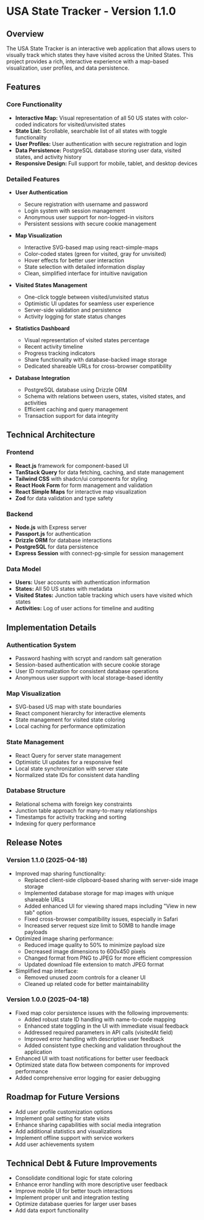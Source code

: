 # USA State Tracker - Version 1.1.0

## Overview
The USA State Tracker is an interactive web application that allows users to visually track which states they have visited across the United States. This project provides a rich, interactive experience with a map-based visualization, user profiles, and data persistence.

## Features

### Core Functionality
- **Interactive Map:** Visual representation of all 50 US states with color-coded indicators for visited/unvisited states
- **State List:** Scrollable, searchable list of all states with toggle functionality
- **User Profiles:** User authentication with secure registration and login
- **Data Persistence:** PostgreSQL database storing user data, visited states, and activity history
- **Responsive Design:** Full support for mobile, tablet, and desktop devices

### Detailed Features
- **User Authentication**
  - Secure registration with username and password
  - Login system with session management
  - Anonymous user support for non-logged-in visitors
  - Persistent sessions with secure cookie management

- **Map Visualization**
  - Interactive SVG-based map using react-simple-maps
  - Color-coded states (green for visited, gray for unvisited)
  - Hover effects for better user interaction
  - State selection with detailed information display
  - Clean, simplified interface for intuitive navigation

- **Visited States Management**
  - One-click toggle between visited/unvisited status
  - Optimistic UI updates for seamless user experience
  - Server-side validation and persistence
  - Activity logging for state status changes

- **Statistics Dashboard**
  - Visual representation of visited states percentage
  - Recent activity timeline
  - Progress tracking indicators
  - Share functionality with database-backed image storage
  - Dedicated shareable URLs for cross-browser compatibility

- **Database Integration**
  - PostgreSQL database using Drizzle ORM
  - Schema with relations between users, states, visited states, and activities
  - Efficient caching and query management
  - Transaction support for data integrity

## Technical Architecture

### Frontend
- **React.js** framework for component-based UI
- **TanStack Query** for data fetching, caching, and state management
- **Tailwind CSS** with shadcn/ui components for styling
- **React Hook Form** for form management and validation
- **React Simple Maps** for interactive map visualization
- **Zod** for data validation and type safety

### Backend
- **Node.js** with Express server
- **Passport.js** for authentication
- **Drizzle ORM** for database interactions
- **PostgreSQL** for data persistence
- **Express Session** with connect-pg-simple for session management

### Data Model
- **Users:** User accounts with authentication information
- **States:** All 50 US states with metadata
- **Visited States:** Junction table tracking which users have visited which states
- **Activities:** Log of user actions for timeline and auditing

## Implementation Details

### Authentication System
- Password hashing with scrypt and random salt generation
- Session-based authentication with secure cookie storage
- User ID normalization for consistent database operations
- Anonymous user support with local storage-based identity

### Map Visualization
- SVG-based US map with state boundaries
- React component hierarchy for interactive elements
- State management for visited state coloring
- Local caching for performance optimization

### State Management
- React Query for server state management
- Optimistic UI updates for a responsive feel
- Local state synchronization with server state
- Normalized state IDs for consistent data handling

### Database Structure
- Relational schema with foreign key constraints
- Junction table approach for many-to-many relationships
- Timestamps for activity tracking and sorting
- Indexing for query performance

## Release Notes

### Version 1.1.0 (2025-04-18)
- Improved map sharing functionality:
  - Replaced client-side clipboard-based sharing with server-side image storage
  - Implemented database storage for map images with unique shareable URLs
  - Added enhanced UI for viewing shared maps including "View in new tab" option
  - Fixed cross-browser compatibility issues, especially in Safari
  - Increased server request size limit to 50MB to handle image payloads
- Optimized image sharing performance:
  - Reduced image quality to 50% to minimize payload size
  - Decreased image dimensions to 600x450 pixels
  - Changed format from PNG to JPEG for more efficient compression
  - Updated download file extension to match JPEG format
- Simplified map interface:
  - Removed unused zoom controls for a cleaner UI
  - Cleaned up related code for better maintainability

### Version 1.0.0 (2025-04-18)
- Fixed map color persistence issues with the following improvements:
  - Added robust state ID handling with name-to-code mapping
  - Enhanced state toggling in the UI with immediate visual feedback
  - Addressed required parameters in API calls (visitedAt field)
  - Improved error handling with descriptive user feedback
  - Added consistent type checking and validation throughout the application
- Enhanced UI with toast notifications for better user feedback
- Optimized state data flow between components for improved performance
- Added comprehensive error logging for easier debugging

## Roadmap for Future Versions
- Add user profile customization options
- Implement goal setting for state visits
- Enhance sharing capabilities with social media integration
- Add additional statistics and visualizations
- Implement offline support with service workers
- Add user achievements system

## Technical Debt & Future Improvements
- Consolidate conditional logic for state coloring
- Enhance error handling with more descriptive user feedback
- Improve mobile UI for better touch interactions
- Implement proper unit and integration testing
- Optimize database queries for larger user bases
- Add data export functionality